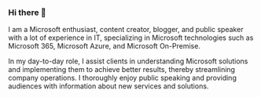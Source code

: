 ### Hi there 👋

I am a Microsoft enthusiast, content creator, blogger, and public speaker with a lot of experience in IT, specializing in Microsoft technologies such as Microsoft 365, Microsoft Azure, and Microsoft On-Premise.

In my day-to-day role, I assist clients in understanding Microsoft solutions and implementing them to achieve better results, thereby streamlining company operations. I thoroughly enjoy public speaking and providing audiences with information about new services and solutions.

